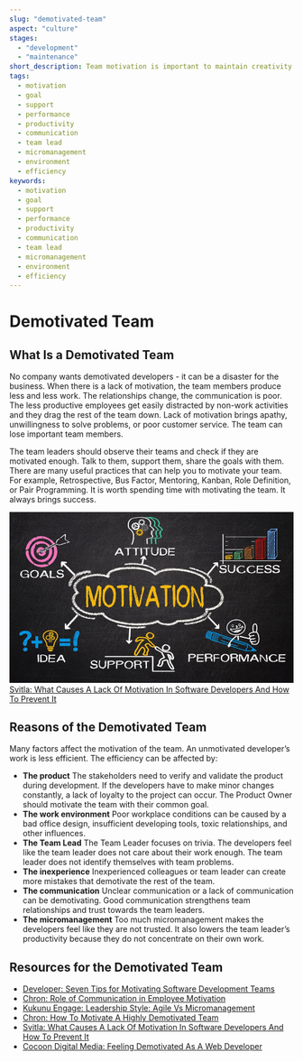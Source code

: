 ```yaml
---
slug: "demotivated-team"
aspect: "culture"
stages:
  - "development"
  - "maintenance"
short_description: Team motivation is important to maintain creativity. Employee dissatisfaction can be caused by many factors. The team leader’s job is to motivate the team and therefore create a productive climate.
tags:
  - motivation
  - goal
  - support
  - performance
  - productivity
  - communication
  - team lead
  - micromanagement
  - environment
  - efficiency
keywords:
  - motivation
  - goal
  - support
  - performance
  - productivity
  - communication
  - team lead
  - micromanagement
  - environment
  - efficiency
---
```


# Demotivated Team

## What Is a Demotivated Team
No company wants demotivated developers - it can be a disaster for the business. When there is a lack of motivation, the team members produce less and less work. The relationships change, the communication is poor. The less productive employees get easily distracted by non-work activities and they drag the rest of the team down. Lack of motivation brings apathy, unwillingness to solve problems, or poor customer service. The team can lose important team members.

The team leaders should observe their teams and check if they are motivated enough. Talk to them, support them, share the goals with them. There are many useful practices that can help you to motivate your team. For example, Retrospective, Bus Factor, Mentoring, Kanban, Role Definition, or Pair Programming. It is worth spending time with motivating the team. It always brings success.


![Demotivated Team](../files/demotivated_team.jpg)
[Svitla: What Causes A Lack Of Motivation In Software Developers And How To Prevent It](https://svitla.com/blog/what-causes-a-lack-of-motivation-in-software-developers-and-how-to-prevent-it)

## Reasons of the Demotivated Team
Many factors affect the motivation of the team. An unmotivated developer’s work is less efficient. The efficiency can be affected by:
- **The product**
  The stakeholders need to verify and validate the product during development. If the developers have to make minor changes constantly, a lack of loyalty to the project can occur. The Product Owner should motivate the team with their common goal.
- **The work environment**
  Poor workplace conditions can be caused by a bad office design, insufficient developing tools, toxic relationships, and other influences.
- **The Team Lead**
  The Team Leader focuses on trivia. The developers feel like the team leader does not care about their work enough. The team leader does not identify themselves with team problems. 
- **The inexperience**
  Inexperienced colleagues or team leader can create more mistakes that demotivate the rest of the team.
- **The communication**
Unclear communication or a lack of communication can be demotivating. Good communication strengthens team relationships and trust towards the team leaders.
- **The micromanagement**
Too much micromanagement makes the developers feel like they are not trusted. It also lowers the team leader’s productivity because they do not concentrate on their own work.

## Resources for the Demotivated Team
- [Developer: Seven Tips for Motivating Software Development Teams](https://www.developer.com/mgmt/seven-tips-for-motivating-software-development-teams.html)
- [Chron: Role of Communication in Employee Motivation](https://smallbusiness.chron.com/role-communication-employee-motivation-11914.html)
- [Kukunu Engage: Leadership Style: Agile Vs Micromanagement](https://engage.kununu.com/en/blog/leadership-style-agile-vs-micromanagement/)
- [Chron: How To Motivate A Highly Demotivated Team](https://smallbusiness.chron.com/motivate-highly-demotivated-team-78572.html)
- [Svitla: What Causes A Lack Of Motivation In Software Developers And How To Prevent It](https://svitla.com/blog/what-causes-a-lack-of-motivation-in-software-developers-and-how-to-prevent-it)
- [Cocoon Digital Media: Feeling Demotivated As A Web Developer](https://createdbycocoon.com/post/feeling-demotivated-web-developer)
